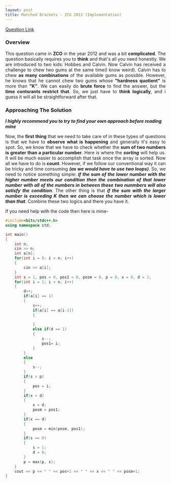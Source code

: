 ```yaml
---
layout: post
title: Matched Brackets - ZCO 2012 (Implementation)
---
```


[Question Link](https://www.codechef.com/ZCOPRAC/problems/ZCO12001)

### Overview

<div style="text-align: justify">
This question came in <b>ZCO</b> in the year 2012 and was a bit <b>complicated</b>. The question basically requires you to <b>think</b> and that's all you need honestly. We are introduced to two kids: Hobbes and Calvin. Now Calvin has received a challenge to chew two gums at the same time(I know weird). Calvin has to chew <b>as many combinations</b> of the available gums as possible. However, he knows that he cannot chew two gums whose <b>"hardness quotient"</b> is more than <b>"K"</b>. We can easily do <b>brute force</b> to find the answer, but the <b>time contsrants restrict that</b>. So, we just have to <b>think logically</b>, and i guess it will all be straightforward after that.
</div>

### Approaching The Solution

_**I highly recommend you to try to find your own approach before reading mine**_

<div style="text-align: justify">
Now, the <b>first thing</b> that we need to take care of in these types of questions is that we have to <b>observe what is happening</b> and generally it's easy to spot. So, we know that we have to check whether the <b>sum of two numbers is greater than a particular number</b>. Here is where the <b><em>sorting</em></b> will help us. It will be much easier to accomplish that task once the array is sorted. Now all we have to do is <b>count</b>. However, if we follow our conventional way it can be tricky and time consuming <b><em>(as we would have to use two loops)</em></b>. So, we need to notice something simple: <b><em>if the sum of the lower number with the higher number meets our condition then the combination of that lower number with all of the numbers in between those two nunmbers will also satisfy the condition</em></b>. The other thing is that <b><em>if the sum with the larger number is exceeding K then we can choose the number which is lower than that</em></b>. Combine these two logics and there you have it.
</div>

If you need help with the code then here is mine-

```cpp
#include<bits/stdc++.h>
using namespace std;

int main()
{
    int n;
    cin >> n;
    int a[n];
    for(int i = 0; i < n; i++)
    {
        cin >> a[i];
    }
    int s = 1, pos = 0, pos1 = 0, posm = 0, p = 0, x = 0, d = 1;
    for(int i = 1; i < n; i++)
    {
        d++;
        if(a[i] == 1)
        {
            s++;
            if(a[i] == a[i-1])
            {
                
            }
            else if(d == 1)
            {
                s--;
                pos1= i;
            }
        }
        else 
        {
            s--;
        }
        if(s > p)
        {
            pos = i;
        }
        if(x < d)
        {
            x = d;
            posm = pos1;
        }
        if(x == d)
        {
            posm = min(posm, pos1);
        }
        if(s == 0)
        {
            s = 1;
            d = 0;
        }
        p = max(p, s);
    }
    cout << p << " " << pos+1 << " " << x << " " << posm+1; 
}

```
